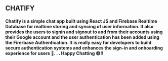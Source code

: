 <h2> <b> CHATIFY </b> </h2>

<h4> <b> Chatify is a simple chat app built using React JS and Firebase Realtime Database for realtime storing and syncing of user information. It also provides the users to signin and signout to and from their accounts using their Google account and the user authentication has been added using the Firerbase Authentication. It is really easy for developers to build secure authentication systems and enhances the sign-in and onboarding experience for users 🤩.
.
.
Happy Chatting 😄!! </b> </h4>
